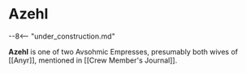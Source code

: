 # Azehl

--8<-- "under_construction.md"

**Azehl** is one of two Avsohmic Empresses, presumably both wives of [[Anyr]], mentioned in [[Crew Member's Journal]].